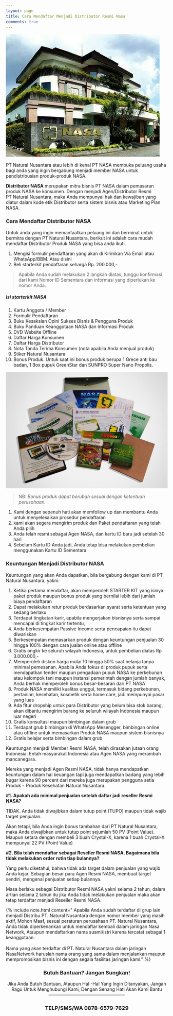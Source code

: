 ```yaml
---
layout: page
title: Cara Mendaftar Menjadi Distributor Resmi Nasa
comments: true
---
```

![Kantor Natural Nusantara](/assets/images/92aa8b3c-68b4-4f7a-a46c-e75910815880.jpg)

PT Natural Nusantara atau lebih di kenal PT NASA membuka peluang usaha bagi anda yang ingin bergabung menjadi member NASA untuk pendistribusian produk-produk NASA.

**Distributor NASA** merupakan mitra bisnis PT NASA dalam pemasaran produk NASA ke konsumen. Dengan menjadi Agen/Distributor Resmi PT Natural Nusantara, maka Anda mempunyai hak dan kewajiban yang diatur dalam kode etik Distributor serta sistem bisnis atau Marketing Plan NASA.

### Cara Mendaftar Distributor NASA

Untuk anda yang ingin memanfaatkan peluang ini dan berminat untuk bermitra dengan PT Natural Nusantara, berikut ini adalah cara mudah mendaftar Distributor Produk NASA yang bisa anda ikuti.

1. Mengisi formulir pendaftaran yang akan di Kirimkan Via Email atau WhatsApp/BBM. Atau disini
2. Beli starterkit pendaftaran seharga Rp. 200.000,-

> Apabila Anda sudah melakukan 2 langkah diatas, tunggu konfirmasi dari kami Nomor ID Sementara dan informasi yang diperlukan ke nomor Anda.

##### Isi starterkit NASA
1. Kartu Anggota / Member
2. Formulir Pendaftaran
3. Buku Kesaksian Opini Sukses Bisnis & Pengguna Produk
4. Buku Panduan Keanggotaan NASA dan Informasi Produk
5. DVD Website Offline
6. Daftar Harga Konsumen
7. Daftar Harga Distributor
8. Nota Tanda Terima Konsumen (nota apabila Anda menjual produk)
9. Stiker Natural Nusantara
10. Bonus Produk. Untuk saat ini bonus produk berupa 1 Grece anti bau badan, 1 Box pupuk GreenStar dan SUNPRO Super Nano Propolis.

![starterkit Natural Nusantara](/assets/images/WhatsApp-Image-2016-12-01-at-2.10.09-PM.jpeg)

> NB: *Bonus produk dapat berubah sesuai dengan ketentuan perusahaan.*

1. Kami dengan sepenuh hati akan memfollow up dan membantu Anda untuk menyelesaikan prosedur pendaftaran
2. kami akan segera mengirim produk dan Paket pendaftaran yang telah Anda pilih
3. Anda telah resmi sebagai Agen NASA, dan kartu ID baru jadi setelah 30 hari
4. Sebelum Kartu ID Anda jadi, Anda tetap bisa melakukan pembelian menggunakan Kartu ID Sementara

### Keuntungan Menjadi Distributor NASA

Keuntungan yang akan Anda dapatkan, bila bergabung dengan kami di PT Natural Nusantara, yakni:

1. Ketika pertama mendaftar, akan memperoleh STARTER KIT yang isinya paket produk maupun bonus produk yang bernilai lebih dari jumlah biaya pendaftaran
2. Dapat melakukan retur produk berdasarkan syarat serta ketentuan yang sedang berlaku
3. Terdapat tingkatan karir, apabila mengerjakan bisnisnya serta sampai mencapai di tingkat karir tertentu,
4. Anda berkesempatan Passive Income serta pencapaian itu dapat diwariskan
5. Berkesempatan memasarkan produk dengan keuntungan penjualan 30 hingga 100% dengan cara jualan online atau offline
6. Gratis ongkir ke seluruh wilayah Indonesia, untuk pembelian diatas Rp 3.000.000,-
7. Memperoleh diskon harga mulai 10 hingga 50% saat belanja tanpa minimal pemesanan. Apabila Anda fokus di produk pupuk serta mendapatkan tender maupun pengadaan pupuk NASA ke perkebunan atau kelompok tani maupun instansi pemerintah dengan jumlah banyak, Anda berhak memperoleh bonus besar-besaran dari PT NASA
8. Produk NASA memiliki kualitas unggul, termasuk bidang perkebunan, pertanian, kesehatan, kosmetik serta home care, jadi mempunyai pasar yang luas
9. Ada fitur dropship untuk para Distributor yang belum bisa stok barang, akan dibantu mengirim barang ke seluruh wilayah Indonesia maupun luar negeri
10. Gratis konsultasi maupun bimbingan dalam grub
11. Terdapat grub bimbingan di WhatsApp Mesengger, bimbingan online atau offline untuk memasarkan Produk NASA maupun sistem bisnisnya
12. Gratis belajar serta bimbingan dalam grub  

Keuntungan menjadi Member Resmi NASA, telah dirasakan jutaan orang Indonesia. Entah masyarakat Indonesia atau Agen NASA yang merambah mancanegara.

Mereka yang menjadi Agen Resmi NASA, tidak hanya mendapatkan keuntungan dalam hal keuangan tapi juga mendapatkan badang yang lebih bugar karena 90 percent dari mereka juga merupakan pengguna setia Produk -  Produk Kesehatan Natural Nusantara.

**#1. Apakah ada minimal penjualan setelah daftar jadi reseller Resmi NASA?**

TIDAK. Anda tidak diwajibkan dalam tutup point (TUPO) maupun tidak wajib target penjualan.

Akan tetapi, bila Anda ingin bonus tambahan dari PT Natural Nusantara, maka Anda diwajibkan untuk tutup point sejumlah 50 PV (Point Value). Maupun setara dengan membeli 3 buah Crystal-X, karena 1 buah Crystal-X mempunyai 22 PV (Point Value)

**#2. Bila telah mendaftar sebagai Reseller Resmi NASA. Bagaimana bila tidak melakukan order rutin tiap bulannya?**

Yang perlu diketahui, bahwa tidak ada target dalam penjualan yang wajib Anda kejar. Sebagian besar para Agen Resmi NASA, membuat target sendiri, mengenai penjualan setiap bulannya.

Masa berlaku sebagai Distributor Resmi NASA yakni selama 2 tahun, dalam artian selama 2 tahun itu jika Anda tidak melakukan penjualan maka akan tetap terdaftar menjadi Reseller Resmi NASA.

{% include note.html content="
Apabila Anda sudah terdaftar di grup lain menjadi Distribu PT. Natural Nusantara dengan nomor member yang masih aktif, Mohon Maaf, sesuai peraturan perusahaan PT. Natural Nusantara, Anda tidak diperkenankan untuk mendaftar kembali dalam jaringan Nasa Network, Ataupun mendaftarkan nama suami/istri karena tercatat sebagai 1 keanggotaan.
<br/><br/>
Nama yang akan terdaftar di PT. Natural Nusantara dalam jaringan NasaNetwork haruslah nama orang yang sama dalam menjalankan maupun mempromosikan bisnis ini dengan segala fasilitas jaringan kami." %}


<center><h3>
Butuh Bantuan?
Jangan Sungkan!
</h3></center>
<center> Jika Anda Butuh Bantuan, Ataupun Hal -Hal Yang Ingin Ditanyakan, Jangan Ragu Untuk Menghubungi Kami, Dengan Senang Hati Akan Kami Bantu
————————————————— </center>
<center><h3>TELP/SMS/WA
0878-6579-7629</h3></center>
